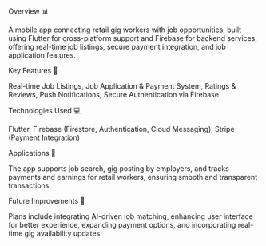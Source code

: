 Overview 📊

A mobile app connecting retail gig workers with job opportunities, built using Flutter for cross-platform support and Firebase for backend services, offering real-time job listings, secure payment integration, and job application features.

Key Features 🔑

Real-time Job Listings, Job Application & Payment System, Ratings & Reviews, Push Notifications, Secure Authentication via Firebase

Technologies Used 💻

Flutter, Firebase (Firestore, Authentication, Cloud Messaging), Stripe (Payment Integration)

Applications 🎯

The app supports job search, gig posting by employers, and tracks payments and earnings for retail workers, ensuring smooth and transparent transactions.

Future Improvements 🚀

Plans include integrating AI-driven job matching, enhancing user interface for better experience, expanding payment options, and incorporating real-time gig availability updates.





